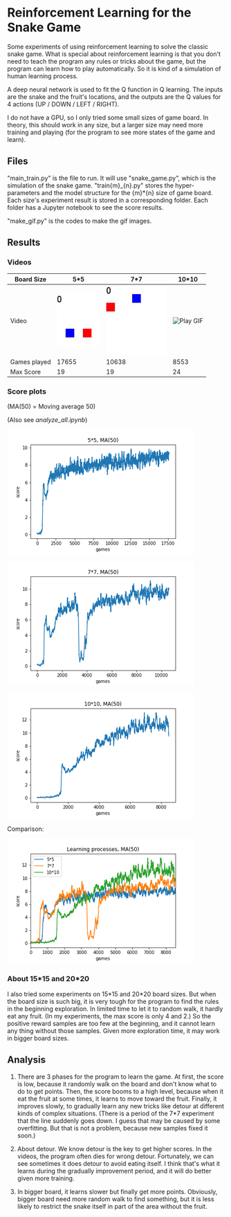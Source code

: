 # Reinforcement Learning for the Snake Game

Some experiments of using reinforcement learning to solve the classic snake game. What is special about reinforcement learning is that you don't need to teach the program any rules or tricks about the game, but the program can learn how to play automatically. So it is kind of a simulation of human learning process.

A deep neural network is used to fit the Q function in Q learning. The inputs are the snake and the fruit's locations, and the outputs are the Q values for 4 actions (UP / DOWN / LEFT / RIGHT). 

I do not have a GPU, so I only tried some small sizes of game board. In theory, this should work in any size, but a larger size may need more training and playing (for the program to see more states of the game and learn).

## Files

"main_train.py" is the file to run. It will use "snake_game.py", which is the simulation of the snake game. "train{m}_{n}.py" stores the hyper-parameters and the model structure for the {m}\*{n} size of game board. Each size's experiment result is stored in a corresponding folder. Each folder has a Jupyter notebook to see the score results.

"make_gif.py" is the codes to make the gif images.

## Results

### Videos 

|Board Size      | 5\*5                       | 7\*7                        | 10\*10                        |
| -------------- | -------------------------- | --------------------------- | ----------------------------- |
|Video           | ![Play GIF](./5_5/play.gif)| ![Play GIF](./7_7/play.gif) | ![Play GIF](./10_10/play.gif) |
|Games played    |  17655     |   10638         |        8553    |
|Max Score | 19 | 19| 24|

### Score plots

(MA(50) = Moving average 50)

(Also see *analyze_all.ipynb*)

![Score plot](./5_5/plot50.png)

![Score plot](./7_7/plot50.png)

![Score plot](./10_10/plot50.png)


Comparison:

![Score plot](./plot50.png)

### About 15\*15 and 20\*20

I also tried some experiments on 15\*15 and 20\*20 board sizes. But when the board size is such big, it is very tough for the program to find the rules in the beginning exploration. In limited time to let it to random walk, it hardly eat any fruit. (In my experiments, the max score is only 4 and 2.) So the positive reward samples are too few at the beginning, and it cannot learn any thing without those samples. Given more exploration time, it may work in bigger board sizes.

## Analysis

1. There are 3 phases for the program to learn the game. At first, the score is low, because it randomly walk on the board and don't know what to do to get points. Then, the score booms to a high level, because when it eat the fruit at some times, it learns to move toward the fruit. Finally, it improves slowly, to gradually learn any new tricks like detour at different kinds of complex situations. (There is a period of the 7\*7 experiment that the line suddenly goes down. I guess that may be caused by some overfitting. But that is not a problem, because new samples fixed it soon.) 

1. About detour. We know detour is the key to get higher scores. In the videos, the program often dies for wrong detour. Fortunately, we can see sometimes it does detour to avoid eating itself. I think that's what it learns during the gradually improvement period, and it will do better given more training.

1. In bigger board, it learns slower but finally get more points. Obviously, bigger board need more random walk to find something, but it is less likely to restrict the snake itself in part of the area without the fruit. 
